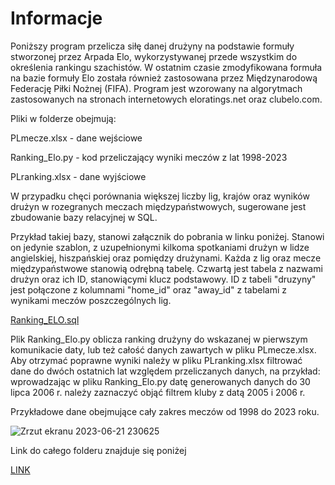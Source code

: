 # Informacje

Poniższy program przelicza siłę danej drużyny na podstawie formuły stworzonej przez Arpada Elo, wykorzystywanej przede wszystkim do określenia rankingu szachistów. W ostatnim czasie zmodyfikowana formuła na bazie formuły Elo została również zastosowana przez Międzynarodową Federację Piłki Nożnej (FIFA). Program jest wzorowany na algorytmach zastosowanych na stronach internetowych eloratings.net oraz clubelo.com.

Pliki w folderze obejmują: 

PLmecze.xlsx - dane wejściowe

Ranking_Elo.py - kod przeliczający wyniki meczów z lat 1998-2023

PLranking.xlsx - dane wyjściowe

W przypadku chęci porównania większej liczby lig, krajów oraz wyników drużyn w rozegranych meczach międzypaństwowych, sugerowane jest zbudowanie bazy relacyjnej w SQL.

Przykład takiej bazy, stanowi załącznik do pobrania w linku poniżej. Stanowi on jedynie szablon, z uzupełnionymi kilkoma spotkaniami drużyn w lidze angielskiej, hiszpańskiej oraz pomiędzy drużynami. Każda z lig oraz mecze międzypaństwowe stanowią odrębną tabelę. Czwartą jest tabela z nazwami drużyn oraz ich ID, stanowiącymi klucz podstawowy.
ID z tabeli "druzyny" jest połączone z kolumnami "home_id" oraz "away_id" z tabelami z wynikami meczów poszczególnych lig.

[Ranking_ELO.sql](https://github.com/PCzarnomysy/Portfolio/blob/main/Ranking_Elo/rank_elo.sql)

Plik Ranking_Elo.py oblicza ranking drużyny do wskazanej w pierwszym komunikacie daty, lub też całość danych zawartych w pliku PLmecze.xlsx. Aby otrzymać poprawne wyniki należy w pliku PLranking.xlsx filtrować dane do dwóch ostatnich lat względem przeliczanych danych, na przykład: wprowadzając w pliku Ranking_Elo.py datę generowanych danych do 30 lipca 2006 r. należy zaznaczyć objąć filtrem kluby z datą 2005 i 2006 r. 

Przykładowe dane obejmujące cały zakres meczów od 1998 do 2023 roku.

![Zrzut ekranu 2023-06-21 230625](https://github.com/PCzarnomysy/Portfolio/assets/136918183/d0579679-190c-4af9-b4cc-dc1a213b34ea)

Link do całego folderu znajduje się poniżej

[LINK](https://github.com/PCzarnomysy/Portfolio/tree/main/Ranking_Elo)
